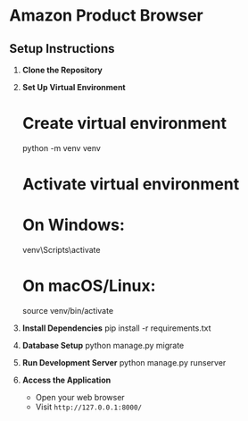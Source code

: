 # Amazon Product Browser

## Setup Instructions

1. **Clone the Repository** 

2. **Set Up Virtual Environment**
   # Create virtual environment
   python -m venv venv

   # Activate virtual environment
   # On Windows:
   venv\Scripts\activate
   # On macOS/Linux:
   source venv/bin/activate

3. **Install Dependencies**
   pip install -r requirements.txt

4. **Database Setup**
   python manage.py migrate

5. **Run Development Server** 
   python manage.py runserver

6. **Access the Application**
   - Open your web browser
   - Visit `http://127.0.0.1:8000/`

